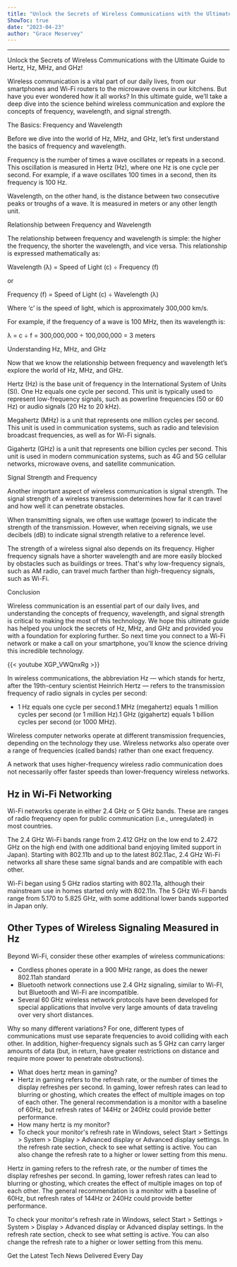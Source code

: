 ```yaml
---
title: "Unlock the Secrets of Wireless Communications with the Ultimate Guide to Hertz, Hz, Mhz, and Ghz!"
ShowToc: true 
date: "2023-04-23"
author: "Grace Meservey"
---
```

*****
Unlock the Secrets of Wireless Communications with the Ultimate Guide to Hertz, Hz, MHz, and GHz!

Wireless communication is a vital part of our daily lives, from our smartphones and Wi-Fi routers to the microwave ovens in our kitchens. But have you ever wondered how it all works? In this ultimate guide, we’ll take a deep dive into the science behind wireless communication and explore the concepts of frequency, wavelength, and signal strength.

The Basics: Frequency and Wavelength

Before we dive into the world of Hz, MHz, and GHz, let’s first understand the basics of frequency and wavelength.

Frequency is the number of times a wave oscillates or repeats in a second. This oscillation is measured in Hertz (Hz), where one Hz is one cycle per second. For example, if a wave oscillates 100 times in a second, then its frequency is 100 Hz.

Wavelength, on the other hand, is the distance between two consecutive peaks or troughs of a wave. It is measured in meters or any other length unit.

Relationship between Frequency and Wavelength

The relationship between frequency and wavelength is simple: the higher the frequency, the shorter the wavelength, and vice versa. This relationship is expressed mathematically as:

Wavelength (λ) = Speed of Light (c) ÷ Frequency (f)

or

Frequency (f) = Speed of Light (c) ÷ Wavelength (λ)

Where ‘c’ is the speed of light, which is approximately 300,000 km/s.

For example, if the frequency of a wave is 100 MHz, then its wavelength is:

λ = c ÷ f = 300,000,000 ÷ 100,000,000 = 3 meters

Understanding Hz, MHz, and GHz

Now that we know the relationship between frequency and wavelength let’s explore the world of Hz, MHz, and GHz.

Hertz (Hz) is the base unit of frequency in the International System of Units (SI). One Hz equals one cycle per second. This unit is typically used to represent low-frequency signals, such as powerline frequencies (50 or 60 Hz) or audio signals (20 Hz to 20 kHz).

Megahertz (MHz) is a unit that represents one million cycles per second. This unit is used in communication systems, such as radio and television broadcast frequencies, as well as for Wi-Fi signals.

Gigahertz (GHz) is a unit that represents one billion cycles per second. This unit is used in modern communication systems, such as 4G and 5G cellular networks, microwave ovens, and satellite communication.

Signal Strength and Frequency

Another important aspect of wireless communication is signal strength. The signal strength of a wireless transmission determines how far it can travel and how well it can penetrate obstacles.

When transmitting signals, we often use wattage (power) to indicate the strength of the transmission. However, when receiving signals, we use decibels (dB) to indicate signal strength relative to a reference level.

The strength of a wireless signal also depends on its frequency. Higher frequency signals have a shorter wavelength and are more easily blocked by obstacles such as buildings or trees. That's why low-frequency signals, such as AM radio, can travel much farther than high-frequency signals, such as Wi-Fi.

Conclusion

Wireless communication is an essential part of our daily lives, and understanding the concepts of frequency, wavelength, and signal strength is critical to making the most of this technology. We hope this ultimate guide has helped you unlock the secrets of Hz, MHz, and GHz and provided you with a foundation for exploring further. So next time you connect to a Wi-Fi network or make a call on your smartphone, you'll know the science driving this incredible technology.

{{< youtube XGP_VWQnxRg >}} 




In wireless communications, the abbreviation Hz — which stands for hertz, after the 19th-century scientist Heinrich Hertz — refers to the transmission frequency of radio signals in cycles per second:

 
- 1 Hz equals one cycle per second.1 MHz (megahertz) equals 1 million cycles per second (or 1 million Hz).1 GHz (gigahertz) equals 1 billion cycles per second (or 1000 MHz).

 

Wireless computer networks operate at different transmission frequencies, depending on the technology they use. Wireless networks also operate over a range of frequencies (called bands) rather than one exact frequency.

 

A network that uses higher-frequency wireless radio communication does not necessarily offer faster speeds than lower-frequency wireless networks.

 
##   Hz in Wi-Fi Networking  
 

Wi-Fi networks operate in either 2.4 GHz or 5 GHz bands. These are ranges of radio frequency open for public communication (i.e., unregulated) in most countries.

 

The 2.4 GHz Wi-Fi bands range from 2.412 GHz on the low end to 2.472 GHz on the high end (with one additional band enjoying limited support in Japan). Starting with 802.11b and up to the latest 802.11ac, 2.4 GHz Wi-Fi networks all share these same signal bands and are compatible with each other.

 

Wi-Fi began using 5 GHz radios starting with 802.11a, although their mainstream use in homes started only with 802.11n. The 5 GHz Wi-Fi bands range from 5.170 to 5.825 GHz, with some additional lower bands supported in Japan only.

 
##   Other Types of Wireless Signaling Measured in Hz  
 

Beyond Wi-Fi, consider these other examples of wireless communications:

 
- Cordless phones operate in a 900 MHz range, as does the newer 802.11ah standard
 - Bluetooth network connections use 2.4 GHz signaling, similar to Wi-FI, but Bluetooth and Wi-Fi are incompatible.
 - Several 60 GHz wireless network protocols have been developed for special applications that involve very large amounts of data traveling over very short distances.

 

Why so many different variations? For one, different types of communications must use separate frequencies to avoid colliding with each other. In addition, higher-frequency signals such as 5 GHz can carry larger amounts of data (but, in return, have greater restrictions on distance and require more power to penetrate obstructions).

 
- What does hertz mean in gaming?
 - Hertz in gaming refers to the refresh rate, or the number of times the display refreshes per second. In gaming, lower refresh rates can lead to blurring or ghosting, which creates the effect of multiple images on top of each other. The general recommendation is a monitor with a baseline of 60Hz, but refresh rates of 144Hz or 240Hz could provide better performance.
 - How many hertz is my monitor?
 - To check your monitor's refresh rate in Windows, select Start > Settings > System > Display > Advanced display or Advanced display settings. In the refresh rate section, check to see what setting is active. You can also change the refresh rate to a higher or lower setting from this menu.

 
Hertz in gaming refers to the refresh rate, or the number of times the display refreshes per second. In gaming, lower refresh rates can lead to blurring or ghosting, which creates the effect of multiple images on top of each other. The general recommendation is a monitor with a baseline of 60Hz, but refresh rates of 144Hz or 240Hz could provide better performance.
 
To check your monitor's refresh rate in Windows, select Start > Settings > System > Display > Advanced display or Advanced display settings. In the refresh rate section, check to see what setting is active. You can also change the refresh rate to a higher or lower setting from this menu.
 

Get the Latest Tech News Delivered Every Day





